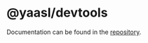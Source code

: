 # @yaasl/devtools

Documentation can be found in the [repository](https://github.com/PrettyCoffee/yaasl).
